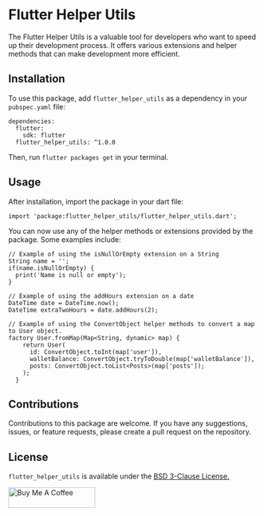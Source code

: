 # Flutter Helper Utils

The Flutter Helper Utils is a valuable tool for developers who want to speed up their development process. It offers various extensions and helper methods that can make development more efficient.

## Installation

To use this package, add `flutter_helper_utils` as a dependency in your `pubspec.yaml` file:

```
dependencies:
  flutter:
    sdk: flutter
  flutter_helper_utils: ^1.0.0
```

Then, run `flutter packages get` in your terminal.

## Usage

After installation, import the package in your dart file:

```
import 'package:flutter_helper_utils/flutter_helper_utils.dart';
```

You can now use any of the helper methods or extensions provided by the package. Some examples include:

```
// Example of using the isNullOrEmpty extension on a String
String name = '';
if(name.isNullOrEmpty) {
  print('Name is null or empty');
}

// Example of using the addHours extension on a date
DateTime date = DateTime.now();
DateTime extraTwoHours = date.addHours(2);

// Example of using the ConvertObject helper methods to convert a map to User object.
factory User.fromMap(Map<String, dynamic> map) {
    return User(
      id: ConvertObject.toInt(map['user']),
      walletBalance: ConvertObject.tryToDouble(map['walletBalance']),
      posts: ConvertObject.toList<Posts>(map['posts']);
    );
  }
```

## Contributions

Contributions to this package are welcome. If you have any suggestions, issues, or feature requests, please create a pull request on the repository.

## License

`flutter_helper_utils` is available under the [BSD 3-Clause License.](https://opensource.org/license/bsd-3-clause/)

<a href="https://www.buymeacoffee.com/omar.hanafy" target="_blank"><img src="https://cdn.buymeacoffee.com/buttons/default-orange.png" alt="Buy Me A Coffee" height="41" width="174"></a>
